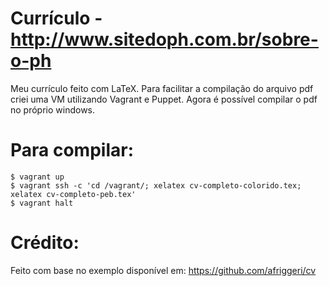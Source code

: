 # Currículo - http://www.sitedoph.com.br/sobre-o-ph

Meu currículo feito com LaTeX. Para facilitar a compilação do arquivo pdf criei uma VM utilizando Vagrant e Puppet. Agora é possível compilar o pdf no próprio windows.

# Para compilar:

    $ vagrant up
    $ vagrant ssh -c 'cd /vagrant/; xelatex cv-completo-colorido.tex; xelatex cv-completo-peb.tex'
    $ vagrant halt

# Crédito:

Feito com base no exemplo disponível em: https://github.com/afriggeri/cv
